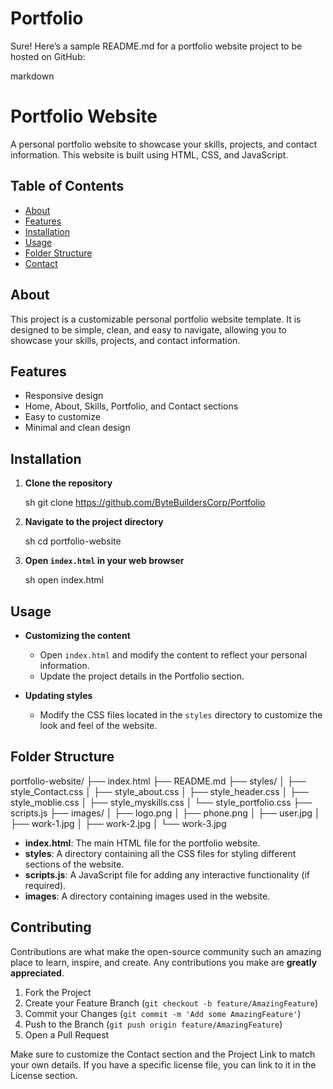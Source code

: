 # Portfolio
Sure! Here’s a sample README.md for a portfolio website project to be hosted on GitHub:

markdown
# Portfolio Website

A personal portfolio website to showcase your skills, projects, and contact information. This website is built using HTML, CSS, and JavaScript.

## Table of Contents

- [About](#about)
- [Features](#features)
- [Installation](#installation)
- [Usage](#usage)
- [Folder Structure](#folder-structure)
- [Contact](#contact)

## About

This project is a customizable personal portfolio website template. It is designed to be simple, clean, and easy to navigate, allowing you to showcase your skills, projects, and contact information.

## Features

- Responsive design
- Home, About, Skills, Portfolio, and Contact sections
- Easy to customize
- Minimal and clean design

## Installation

1. **Clone the repository**

   sh
   git clone https://github.com/ByteBuildersCorp/Portfolio
   

2. **Navigate to the project directory**

   sh
   cd portfolio-website
   

3. **Open `index.html` in your web browser**

   sh
   open index.html
   

## Usage

- **Customizing the content**
  - Open `index.html` and modify the content to reflect your personal information.
  - Update the project details in the Portfolio section.

- **Updating styles**
  - Modify the CSS files located in the `styles` directory to customize the look and feel of the website.

## Folder Structure


portfolio-website/
├── index.html
├── README.md
├── styles/
│   ├── style_Contact.css
│   ├── style_about.css
│   ├── style_header.css
│   ├── style_moblie.css
│   ├── style_myskills.css
│   └── style_portfolio.css
├── scripts.js
├── images/
│   ├── logo.png
│   ├── phone.png
│   ├── user.jpg
│   ├── work-1.jpg
│   ├── work-2.jpg
│   └── work-3.jpg


- **index.html**: The main HTML file for the portfolio website.
- **styles**: A directory containing all the CSS files for styling different sections of the website.
- **scripts.js**: A JavaScript file for adding any interactive functionality (if required).
- **images**: A directory containing images used in the website.

## Contributing

Contributions are what make the open-source community such an amazing place to learn, inspire, and create. Any contributions you make are **greatly appreciated**.

1. Fork the Project
2. Create your Feature Branch (`git checkout -b feature/AmazingFeature`)
3. Commit your Changes (`git commit -m 'Add some AmazingFeature'`)
4. Push to the Branch (`git push origin feature/AmazingFeature`)
5. Open a Pull Request


Make sure to customize the Contact section and the Project Link to match your own details. If you have a specific license file, you can link to it in the License section.
